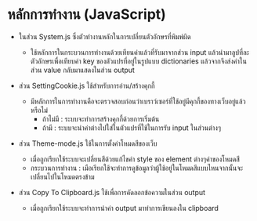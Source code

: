 # หลักการทำงาน (JavaScript)
+ ในส่วน System.js ซึ่งตัวทำงานหลักในการเปลี่ยนตัวอักษรที่พิมพ์ผิด
  + ใช้หลักการในกระบวนการทำงานด้วยเทียนค่าแล้วที่รับมาจากส่วน 
input แล้วนำมาลูปที่ละตัวอักษรเพื่อเทียบค่า key ของตัวแปรที่อยู่ในรูปแบบ
dictionaries แล้วจากจึงส่งค่าในส่วน value กลับมาแสดงในส่วน
output

+ ส่วน SettingCookie.js ใช้สำหรับการอ่าน/สร้างคุกกี้
  + มีหลักการในการทำงานคือจะตรวจสอบก่อนว่าเบราว์เซอร์ที่ใช้อยู่มีคุกกี้ของทางเว็บอยู่แล้วหรือไม่
    + ถ้าไม่มี : ระบบจะทำการสร้างคุกกี้ด้วยการเริ่มต้น
    + ถ้ามี   : ระบบจะนำค่าต่างไปใส่ในตัวแปรที่ใช้ในการรับ input ในส่วนต่างๆ

+ ส่วน Theme-mode.js ใช้ในการตั้งค่าโหมดสีของเว็บ
  + เมื่อถูกเรียกใช้ระบบจะเปลี่ยนสีด้วยแก้ไขค่า style ของ element ต่างๆค่าของโหมดสี
  + กระบวนการทำงาน : เมือเรียกใช้จะทำการดูข้อมูลว่าผู้ใช้อยู่ในโหมดสีแบบไหนจากนั้นจะเปลี่ยนไปในโหมดตรงข้าม

+ ส่วน Copy To Clipboard.js ใช้เพื่อการคัดลอกข้อความในส่วน output 
  + เมื่อถูกเรียกใช้ระบบจะทำการนำค่า output มาทำการเขียนลงใน clipboard
